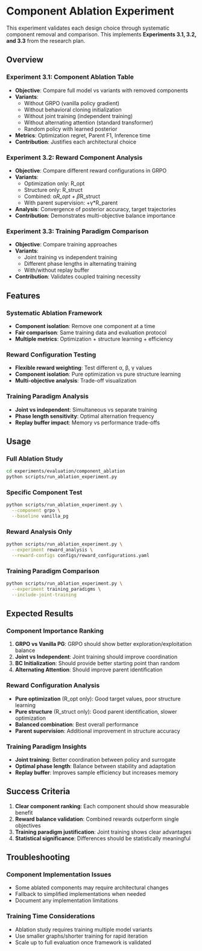 # Component Ablation Experiment

This experiment validates each design choice through systematic component removal and comparison. This implements **Experiments 3.1, 3.2, and 3.3** from the research plan.

## Overview

### Experiment 3.1: Component Ablation Table
- **Objective**: Compare full model vs variants with removed components
- **Variants**:
  - Without GRPO (vanilla policy gradient)
  - Without behavioral cloning initialization  
  - Without joint training (independent training)
  - Without alternating attention (standard transformer)
  - Random policy with learned posterior
- **Metrics**: Optimization regret, Parent F1, Inference time
- **Contribution**: Justifies each architectural choice

### Experiment 3.2: Reward Component Analysis
- **Objective**: Compare different reward configurations in GRPO
- **Variants**:
  - Optimization only: R_opt
  - Structure only: R_struct  
  - Combined: α*R_opt + β*R_struct
  - With parent supervision: +γ*R_parent
- **Analysis**: Convergence of posterior accuracy, target trajectories
- **Contribution**: Demonstrates multi-objective balance importance

### Experiment 3.3: Training Paradigm Comparison  
- **Objective**: Compare training approaches
- **Variants**:
  - Joint training vs independent training
  - Different phase lengths in alternating training
  - With/without replay buffer
- **Contribution**: Validates coupled training necessity

## Features

### Systematic Ablation Framework
- **Component isolation**: Remove one component at a time
- **Fair comparison**: Same training data and evaluation protocol
- **Multiple metrics**: Optimization + structure learning + efficiency

### Reward Configuration Testing
- **Flexible reward weighting**: Test different α, β, γ values
- **Component isolation**: Pure optimization vs pure structure learning
- **Multi-objective analysis**: Trade-off visualization

### Training Paradigm Analysis
- **Joint vs independent**: Simultaneous vs separate training
- **Phase length sensitivity**: Optimal alternation frequency
- **Replay buffer impact**: Memory vs performance trade-offs

## Usage

### Full Ablation Study
```bash
cd experiments/evaluation/component_ablation
python scripts/run_ablation_experiment.py
```

### Specific Component Test
```bash
python scripts/run_ablation_experiment.py \
  --component grpo \
  --baseline vanilla_pg
```

### Reward Analysis Only
```bash
python scripts/run_ablation_experiment.py \
  --experiment reward_analysis \
  --reward-configs configs/reward_configurations.yaml
```

### Training Paradigm Comparison
```bash
python scripts/run_ablation_experiment.py \
  --experiment training_paradigms \
  --include-joint-training
```

## Expected Results

### Component Importance Ranking
1. **GRPO vs Vanilla PG**: GRPO should show better exploration/exploitation balance
2. **Joint vs Independent**: Joint training should improve coordination
3. **BC Initialization**: Should provide better starting point than random
4. **Alternating Attention**: Should improve parent identification

### Reward Configuration Analysis
- **Pure optimization** (R_opt only): Good target values, poor structure learning
- **Pure structure** (R_struct only): Good parent identification, slower optimization  
- **Balanced combination**: Best overall performance
- **Parent supervision**: Additional improvement in structure accuracy

### Training Paradigm Insights
- **Joint training**: Better coordination between policy and surrogate
- **Optimal phase length**: Balance between stability and adaptation
- **Replay buffer**: Improves sample efficiency but increases memory

## Success Criteria

1. **Clear component ranking**: Each component should show measurable benefit
2. **Reward balance validation**: Combined rewards outperform single objectives
3. **Training paradigm justification**: Joint training shows clear advantages
4. **Statistical significance**: Differences should be statistically meaningful

## Troubleshooting

### Component Implementation Issues
- Some ablated components may require architectural changes
- Fallback to simplified implementations when needed
- Document any implementation limitations

### Training Time Considerations  
- Ablation study requires training multiple model variants
- Use smaller graphs/shorter training for rapid iteration
- Scale up to full evaluation once framework is validated